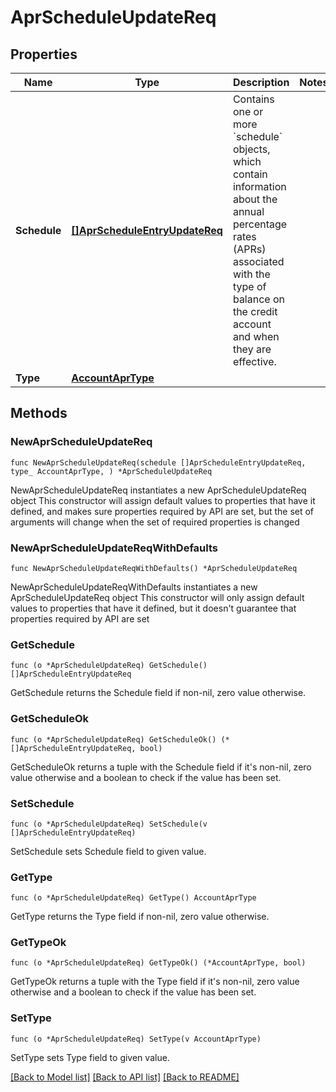# AprScheduleUpdateReq

## Properties

Name | Type | Description | Notes
------------ | ------------- | ------------- | -------------
**Schedule** | [**[]AprScheduleEntryUpdateReq**](AprScheduleEntryUpdateReq.md) | Contains one or more &#x60;schedule&#x60; objects, which contain information about the annual percentage rates (APRs) associated with the type of balance on the credit account and when they are effective. | 
**Type** | [**AccountAprType**](AccountAprType.md) |  | 

## Methods

### NewAprScheduleUpdateReq

`func NewAprScheduleUpdateReq(schedule []AprScheduleEntryUpdateReq, type_ AccountAprType, ) *AprScheduleUpdateReq`

NewAprScheduleUpdateReq instantiates a new AprScheduleUpdateReq object
This constructor will assign default values to properties that have it defined,
and makes sure properties required by API are set, but the set of arguments
will change when the set of required properties is changed

### NewAprScheduleUpdateReqWithDefaults

`func NewAprScheduleUpdateReqWithDefaults() *AprScheduleUpdateReq`

NewAprScheduleUpdateReqWithDefaults instantiates a new AprScheduleUpdateReq object
This constructor will only assign default values to properties that have it defined,
but it doesn't guarantee that properties required by API are set

### GetSchedule

`func (o *AprScheduleUpdateReq) GetSchedule() []AprScheduleEntryUpdateReq`

GetSchedule returns the Schedule field if non-nil, zero value otherwise.

### GetScheduleOk

`func (o *AprScheduleUpdateReq) GetScheduleOk() (*[]AprScheduleEntryUpdateReq, bool)`

GetScheduleOk returns a tuple with the Schedule field if it's non-nil, zero value otherwise
and a boolean to check if the value has been set.

### SetSchedule

`func (o *AprScheduleUpdateReq) SetSchedule(v []AprScheduleEntryUpdateReq)`

SetSchedule sets Schedule field to given value.


### GetType

`func (o *AprScheduleUpdateReq) GetType() AccountAprType`

GetType returns the Type field if non-nil, zero value otherwise.

### GetTypeOk

`func (o *AprScheduleUpdateReq) GetTypeOk() (*AccountAprType, bool)`

GetTypeOk returns a tuple with the Type field if it's non-nil, zero value otherwise
and a boolean to check if the value has been set.

### SetType

`func (o *AprScheduleUpdateReq) SetType(v AccountAprType)`

SetType sets Type field to given value.



[[Back to Model list]](../README.md#documentation-for-models) [[Back to API list]](../README.md#documentation-for-api-endpoints) [[Back to README]](../README.md)


